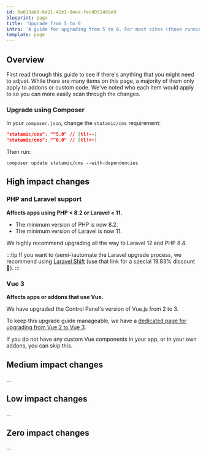 ```yaml
---
id: 9a013ab0-bd21-42e1-84ea-fecd052466e9
blueprint: page
title: 'Upgrade from 5 to 6'
intro: 'A guide for upgrading from 5 to 6. For most sites (those running Laravel > 10), the process will take less than 5 minutes.'
template: page
---
```

## Overview

First read through this guide to see if there's anything that you might need to adjust. While there are many items on this page, a majority of them only apply to addons or custom code. We've noted who each item would apply to so you can more easily scan through the changes.

### Upgrade using Composer

In your `composer.json`, change the `statamic/cms` requirement:

```json
"statamic/cms": "^5.0" // [tl!--]
"statamic/cms": "^6.0" // [tl!++]
```

Then run:

``` shell
composer update statamic/cms --with-dependencies
```

## High impact changes

### PHP and Laravel support
**Affects apps using PHP < 8.2 or Laravel < 11.**

- The minimum version of PHP is now 8.2.
- The minimum version of Laravel is now 11.

We highly recommend upgrading all the way to Laravel 12 and PHP 8.4.

:::tip
If you want to (semi-)automate the Laravel upgrade process, we recommend using [Laravel Shift](https://laravelshift.com/discounts/statamic-1983) (use that link for a special 19.83% discount 🤘).
:::

### Vue 3
**Affects apps or addons that use Vue.**

We have upgraded the Control Panel's version of Vue.js from 2 to 3.

To keep this upgrade guide manageable, we have a [dedicated page for upgrading from Vue 2 to Vue 3](/upgrade-guide/vue-2-to-3).

If you do not have any custom Vue components in your app, or in your own addons, you can skip this.


## Medium impact changes

...

## Low impact changes

...

## Zero impact changes

...

